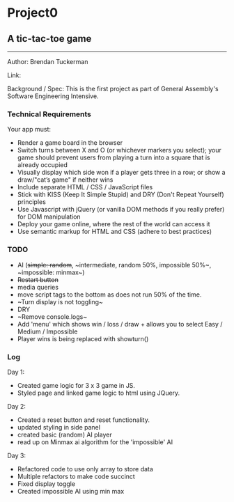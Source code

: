 # Project0
## A tic-tac-toe game 

----

Author: Brendan Tuckerman

Link:

Background / Spec: This is the first project as part of General Assembly's Software Engineering Intensive. 

### Technical Requirements

Your app must:

- Render a game board in the browser
- Switch turns between X and O (or whichever markers you select); your game should prevent users from playing a turn into a square that is already occupied
- Visually display which side won if a player gets three in a row; or show a draw/"cat’s game" if neither wins
- Include separate HTML / CSS / JavaScript files
- Stick with KISS (Keep It Simple Stupid) and DRY (Don't Repeat Yourself) principles
- Use Javascript with jQuery (or vanilla DOM methods if you really prefer) for DOM manipulation
- Deploy your game online, where the rest of the world can access it
- Use semantic markup for HTML and CSS (adhere to best practices)

### TODO

 - AI (~~simple: random~~, ~intermediate, random 50%, impossible 50%~, ~impossible: minmax~)
 - ~~Restart button~~
 - media queries
 - move script tags to the bottom as does not run 50% of the time.
 - ~Turn display is not toggling~
 - DRY 
 - ~Remove console.logs~
 - Add 'menu' which shows win / loss / draw + allows you to select Easy / Medium / Impossible
 - Player wins is being replaced with showturn()

 ### Log

 Day 1: 

 - Created game logic for 3 x 3 game in JS.
 - Styled page and linked game logic to html using JQuery.

 Day 2:

- Created a reset button and reset functionality.
- updated styling in side panel
- created basic (random) AI player
- read up on Minmax ai algorithm for the 'impossible' AI

Day 3:

- Refactored code to use only array to store data
- Multiple refactors to make code succinct
- Fixed display toggle
- Created impossible AI using min max

